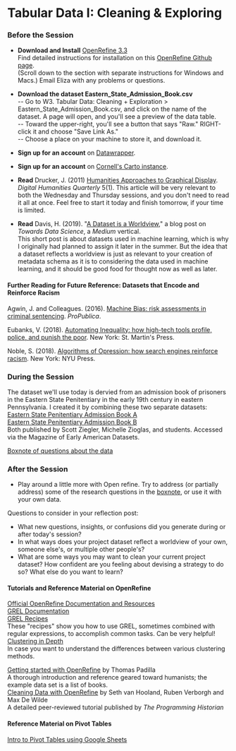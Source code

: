 # Tabular Data I: Cleaning & Exploring

### Before the Session

* **Download and Install** [OpenRefine 3.3](https://openrefine.org/download.html)  
Find detailed instructions for installation on this [OpenRefine Github page](https://github.com/OpenRefine/OpenRefine/wiki/Installation-Instructions).  
(Scroll down to the section with separate instructions for Windows and Macs.) Email Eliza with any problems or questions.

* **Download the dataset Eastern_State_Admission_Book.csv**  
-- Go to W3. Tabular Data: Cleaning + Exploration > Eastern_State_Admission_Book.csv, and click on the name of the dataset. A page will open, and you'll see a preview of the data table.  
-- Toward the upper-right, you'll see a button that says "Raw." RIGHT-click it and choose "Save Link As."  
-- Choose a place on your machine to store it, and download it. 

* **Sign up for an account** on [Datawrapper](https://datawrapper.de).

* **Sign up for an account** on [Cornell's Carto instance](https://cornell.carto.com/signup).

* **Read** Drucker, J. (2011) [Humanities Approaches to Graphical Display](http://www.digitalhumanities.org//dhq/vol/5/1/000091/000091.html). *Digital Humanities Quarterly* 5(1).
This article will be very relevant to both the Wednesday and Thursday sessions, and you don't need to read it all at once. Feel free to start it today and finish tomorrow, if your time is limited. 

* **Read** Davis, H. (2019). "[A Dataset is a Worldview](https://towardsdatascience.com/a-dataset-is-a-worldview-5328216dd44d)," a blog post on *Towards Data Science*, a *Medium* vertical.  
This short post is about datasets used in machine learning, which is why I originally had planned to assign it later in the summer. But the idea that a dataset reflects a worldview is just as relevant to your creation of metadata schema as it is to considering the data used in machine learning, and it should be good food for thought now as well as later.

#### Further Reading for Future Reference: Datasets that Encode and Reinforce Racism  

Agwin, J. and Colleagues. (2016). [Machine Bias: risk assessments in criminal sentencing](https://www.propublica.org/article/machine-bias-risk-assessments-in-criminal-sentencing). *ProPublica*.  

Eubanks, V. (2018). [Automating Inequality: how high-tech tools profile, police, and punish the poor](https://newcatalog.library.cornell.edu/catalog/10228118). New York: St. Martin's Press.  
  
Noble, S. (2018). [Algorithms of Opression: how search engines reinforce racism](https://newcatalog.library.cornell.edu/catalog/10294895). New York: NYU Press.


### During the Session  

The dataset we'll use today is dervied from an admission book of prisoners in the Eastern State Penitentiary in the early 19th century in eastern Pennsylvania. I created it by combining these two separate datasets:    
[Eastern State Penitentiary Admission Book A](https://repository.upenn.edu/mead/22/)  
[Eastern State Penitentiary Admission Book B](https://repository.upenn.edu/mead/21/)  
Both published by Scott Ziegler, Michelle Zioglas, and students. Accessed via the Magazine of Early American Datasets.

[Boxnote of questions about the data](https://cornell.app.box.com/notes/677010855433)

### After the Session  
* Play around a little more with Open refine. Try to address (or partially address) some of the research questions in the [boxnote](https://cornell.app.box.com/notes/677010855433), or use it with your own data. 

Questions to consider in your reflection post:  
* What new questions, insights, or confusions did you generate during or after today's session?
* In what ways does your project dataset reflect a worldview of your own, someone else's, or multiple other people's?
* What are some ways you may want to clean your current project dataset? How confident are you feeling about devising a strategy to do so? What else do you want to learn?  
  
#### Tutorials and Reference Material on OpenRefine  
[Official OpenRefine Documentation and Resources](https://openrefine.org/documentation.html)  
[GREL Documentation](https://openrefine.org/documentation.html)  
[GREL Recipes](https://github.com/OpenRefine/OpenRefine/wiki/Recipes)  
These "recipes" show you how to use GREL, sometimes combined with regular expressions, to accomplish common tasks. Can be very helpful!  
[Clustering in Depth](https://github.com/OpenRefine/OpenRefine/wiki/Clustering-In-Depth)  
In case you want to understand the differences between various clustering methods.

[Getting started with OpenRefine](http://thomaspadilla.org/dataprep/) by Thomas Padilla  
A thorough introduction and reference geared toward humanists; the example data set is a list of books.  
[Cleaning Data with OpenRefine](https://programminghistorian.org/en/lessons/cleaning-data-with-openrefine) by Seth van Hooland, Ruben Verborgh and Max De Wilde  
A detailed peer-reviewed tutorial published by *The Programming Historian*  
  
#### Reference Material on Pivot Tables
[Intro to Pivot Tables using Google Sheets](https://www.benlcollins.com/spreadsheets/pivot-tables-google-sheets/)    
  

